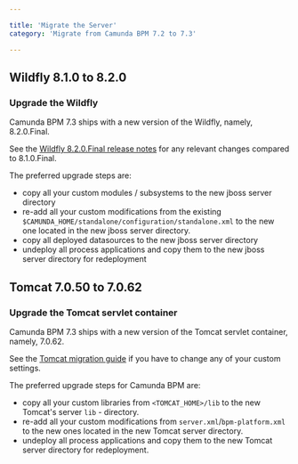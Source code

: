 ```yaml
---

title: 'Migrate the Server'
category: 'Migrate from Camunda BPM 7.2 to 7.3'

---
```


## Wildfly 8.1.0 to 8.2.0

### Upgrade the Wildfly

Camunda BPM 7.3 ships with a new version of the Wildfly, namely, 8.2.0.Final.

See the [Wildfly 8.2.0.Final release notes](http://wildfly.org/news/2014/11/20/WildFly82-Final-Released/) for any relevant changes compared to 8.1.0.Final.

The preferred upgrade steps are:

* copy all your custom modules / subsystems to the new jboss server directory
* re-add all your custom modifications from the existing `$CAMUNDA_HOME/standalone/configuration/standalone.xml` to the new one located in the new jboss server directory.
* copy all deployed datasources to the new jboss server directory
* undeploy all process applications and copy them to the new jboss server directory for redeployment


## Tomcat 7.0.50 to 7.0.62

### Upgrade the Tomcat servlet container

Camunda BPM 7.3 ships with a new version of the Tomcat servlet container, namely, 7.0.62.

See the [Tomcat migration guide](https://tomcat.apache.org/migration-7.html#Upgrading_7.0.x) if you have to change any of your custom settings.

The preferred upgrade steps for Camunda BPM are:

* copy all your custom libraries from `<TOMCAT_HOME>/lib` to the new Tomcat's server `lib` - directory.
* re-add all your custom modifications from `server.xml`/`bpm-platform.xml` to the new ones located in the new Tomcat server directory.
* undeploy all process applications and copy them to the new Tomcat server directory for redeployment.
